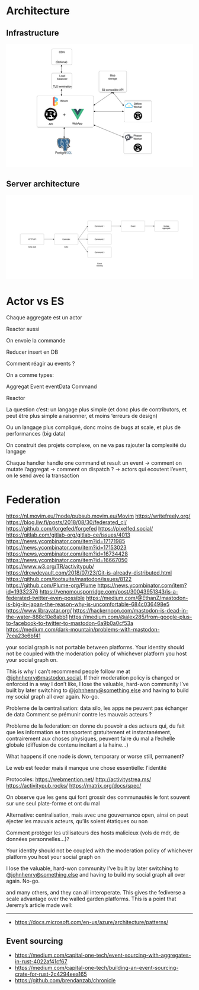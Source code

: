 # Architecture

## Infrastructure

![architecture](assets/architecture.jpg)

## Server architecture

![architecture](assets/server_design.jpg)


# Actor vs ES

Chaque aggregate est un actor

Reactor aussi


On envoie la commande


Reducer insert en DB


Comment réagir au events ?



On a comme types:

Aggregat
Event
eventData
Command


Reactor


La question c’est: un langage plus simple (et donc plus de contributors, et peut être plus simple a raisonner, et moins ‘erreurs de design)

Ou un langage plus compliqué, donc moins de bugs at scale, et plus de performances (big data)


On construit des projets complexe, on ne va pas rajouter la complexité du langage




Chaque handler handle one command et result un event
-> comment on mutate l’aggregat
-> comment on dispatch ? -> actors qui ecoutent l’event, on le send avec la transaction

# Federation

https://nl.movim.eu/?node/pubsub.movim.eu/Movim
https://writefreely.org/
https://blog.liw.fi/posts/2018/08/30/federated_ci/
https://github.com/forgefed/forgefed
https://pixelfed.social/
https://gitlab.com/gitlab-org/gitlab-ce/issues/4013
https://news.ycombinator.com/item?id=17171985
https://news.ycombinator.com/item?id=17153023
https://news.ycombinator.com/item?id=16734428
https://news.ycombinator.com/item?id=16667050
https://www.w3.org/TR/activitypub/
https://drewdevault.com/2018/07/23/Git-is-already-distributed.html
https://github.com/tootsuite/mastodon/issues/8122
https://github.com/Plume-org/Plume
https://news.ycombinator.com/item?id=19332376
https://venomousporridge.com/post/30043951343/is-a-federated-twitter-even-possible
https://medium.com/@EthanZ/mastodon-is-big-in-japan-the-reason-why-is-uncomfortable-684c036498e5
https://www.libravatar.org/
https://hackernoon.com/mastodon-is-dead-in-the-water-888c10e8abb1
https://medium.com/@alex285/from-google-plus-to-facebook-to-twitter-to-mastodon-6a9b0a0cf53a
https://medium.com/dark-mountain/problems-with-mastodon-7cea23e6bf41

your social graph is not portable between platforms.
Your identity should not be coupled with the moderation policy of whichever platform you host your social graph on.

This is why I can’t recommend people follow me at @johnhenry@mastodon.social. If their moderation policy is changed or enforced in a way I don’t like, I lose the valuable, hard-won community I’ve built by later switching to @johnhenry@something.else and having to build my social graph all over again. No-go.


Probleme de la centralisation: data silo, les apps ne peuvent pas échanger de data
Comment se prémunir contre les mauvais acteurs ?


Probleme de la federation: on donne du pouvoir a des acteurs qui, du fait que les information se transportent gratuitement et instantanément, contrairement aux choses physiques, peuvent faire du mal a l’echelle globale (diffusion de contenu incitant a la haine…)



What happens if one node is down, temporary or worse still, permanent?


Le web est feeder mais il manque une chose essentielle: l’identité


Protocoles:
https://webmention.net/
http://activitystrea.ms/
https://activitypub.rocks/
https://matrix.org/docs/spec/


On observe que les gens qui font grossir des communautés le font souvent sur une seul plate-forme et ont du mal


Alternative: centralisation, mais avec une gouvernance open, ainsi on peut éjecter les mauvais acteurs, qu’ils soient étatiques ou non



Comment protéger les utilisateurs des hosts malicieux (vols de mdr, de données personnelles…)?


Your identity should not be coupled with the moderation policy of whichever platform you host your social graph on

I lose the valuable, hard-won community I’ve built by later switching to @johnhenry@something.else and having to build my social graph all over again. No-go.


and many others, and they can all interoperate. This gives the fediverse a scale advantage over the walled garden platforms. This is a point that Jeremy’s article made well:



--------------------


* https://docs.microsoft.com/en-us/azure/architecture/patterns/


## Event sourcing

* https://medium.com/capital-one-tech/event-sourcing-with-aggregates-in-rust-4022af41cf67
* https://medium.com/capital-one-tech/building-an-event-sourcing-crate-for-rust-2c4294eea165
* https://github.com/brendanzab/chronicle
